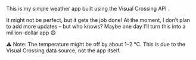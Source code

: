 This is my simple weather app built using the Visual Crossing API
.

It might not be perfect, but it gets the job done!
At the moment, I don’t plan to add more updates – but who knows? Maybe one day I’ll turn this into a million-dollar app 😄

⚠️ 
Note:
The temperature might be off by about 1–2 °C. This is due to the Visual Crossing data source, not the app itself.
